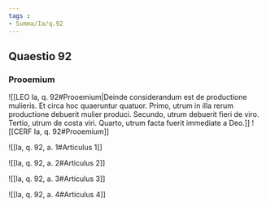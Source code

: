 ```yaml
---
tags : 
- Summa/Ia/q.92
---
```


## Quaestio 92

### Prooemium

![[LEO Ia, q. 92#Prooemium|Deinde considerandum est de productione mulieris. Et circa hoc quaeruntur quatuor. Primo, utrum in illa rerum productione debuerit mulier produci. Secundo, utrum debuerit fieri de viro. Tertio, utrum de costa viri. Quarto, utrum facta fuerit immediate a Deo.]]
![[CERF Ia, q. 92#Prooemium]]

![[Ia, q. 92, a. 1#Articulus 1]]

![[Ia, q. 92, a. 2#Articulus 2]]

![[Ia, q. 92, a. 3#Articulus 3]]

![[Ia, q. 92, a. 4#Articulus 4]]

